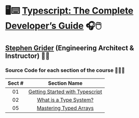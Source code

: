 # 🖥️⌨️ [Typescript: The Complete Developer’s Guide](https://www.udemy.com/course/typescript-the-complete-developers-guide) 🎧🖱️

## [Stephen Grider](https://www.udemy.com/user/sgslo) (Engineering Architect & Instructor) 👨‍🏫

### Source Code for each section of the course 👨🏽‍💻

| Sect # |                                                 Section Name                                                  |
| :----: | :-----------------------------------------------------------------------------------------------------------: |
|   01   | [Getting Started with Typescript](https://github.com/ajfm88/rts/tree/main/typescript-dev-guide/01-fetch-json) |
|   02   |      [What is a Type System?](https://github.com/ajfm88/rts/tree/main/typescript-dev-guide/02-features)       |
|   05   |      [Mastering Typed Arrays](https://github.com/ajfm88/rts/tree/main/typescript-dev-guide/02-features)       |
